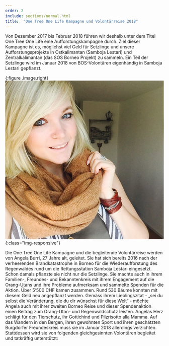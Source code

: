 ```yaml
---
order: 2
include: sections/normal.html
title:  "One Tree One Life Kampagne und Volontärreise 2018"
---
```

Von Dezember 2017 bis Februar 2018 führen wir deshalb unter dem Titel One Tree One Life eine Aufforstungskampagne durch. Ziel dieser Kampagne ist es, möglichst viel Geld für Setzlinge und unsere Aufforstungsprojekte in Ostkalimantan (Samboja Lestari) und Zentralkalimantan (das SOS Borneo Projekt) zu sammeln. Ein Teil der Setzlinge wird im Januar 2018 von BOS-Volontären eigenhändig in Samboja Lestari gepflanzt.  

{:figure .image.right}
  ![image-title-here](assets/img/portraits/angela_burri.jpg){:class="img-responsive"}

Die One Tree One Life Kampagne und die begleitende Volontärreise werden von Angela Burri, 27 Jahre alt, geleitet. Sie hat sich bereits 2016 nach der verheerenden Brandkatastrophe in Borneo für die Wiederaufforstung des Regenwaldes rund um die Rettungsstation Samboja Lestari eingesetzt. Schon damals pflanzte sie nicht nur die Setzlinge. Sie machte auch in ihrem Familien-, Freundes- und Bekanntenkreis mit ihrem Engagement auf die Orang-Utans und ihre Probleme aufmerksam und sammelte Spenden für die Aktion. Über 5‘500 CHF kamen zusammen. Rund 530 Bäume konnten mit diesem Geld neu angepflanzt werden.
Gemäss ihrem Lieblingszitat - „sei du selbst die Veränderung, die du dir wünschst für diese Welt“ - möchte Angela auch mit ihrer zweiten Borneo Reise und dieser Spendenaktion einen Beitrag zum Orang-Utan- und Regenwaldschutz leisten. Angelas Herz schlägt für den Tierschutz, ihr Gottichind und Pilzrisotto alla Mamma. Auf das Wandern in den Bergen, ihren gewohnten Sport und ihren geschätzten Burgdorfer Freundeskreis muss sie im Januar 2018 allerdings verzichten. Stattdessen wird sie von folgenden gleichgesinnten Volontären begleitet und tatkräftig unterstützt: 






